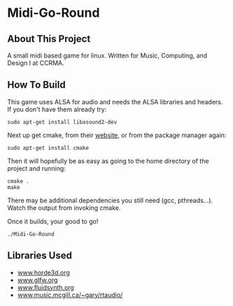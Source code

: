 Midi-Go-Round
=============

About This Project
------------------

A small midi based game for linux. Written for Music, Computing, and Design I at CCRMA.

How To Build
------------

This game uses ALSA for audio and needs the ALSA libraries and headers. If you don't have them already try:

    sudo apt-get install libasound2-dev

Next up get cmake, from their [website](cmake.org), or from the package manager again:

    sudo apt-get install cmake

Then it will hopefully be as easy as going to the home directory of the project and running:

    cmake .
    make

There may be additional dependencies you still need (gcc, pthreads...). Watch the output from invoking cmake.

Once it builds, your good to go!

    ./Midi-Go-Round

Libraries Used
--------------

- www.horde3d.org
- www.glfw.org
- www.fluidsynth.org
- www.music.mcgill.ca/~gary/rtaudio/